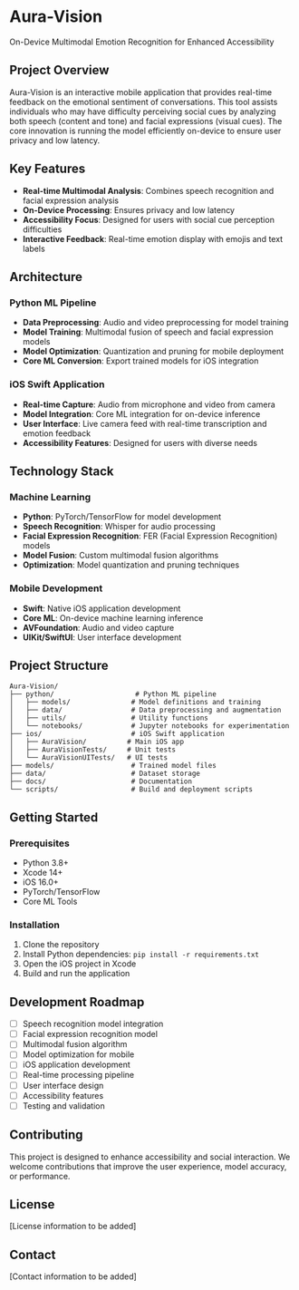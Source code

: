 # Aura-Vision
On-Device Multimodal Emotion Recognition for Enhanced Accessibility

## Project Overview
Aura-Vision is an interactive mobile application that provides real-time feedback on the emotional sentiment of conversations. This tool assists individuals who may have difficulty perceiving social cues by analyzing both speech (content and tone) and facial expressions (visual cues). The core innovation is running the model efficiently on-device to ensure user privacy and low latency.

## Key Features
- **Real-time Multimodal Analysis**: Combines speech recognition and facial expression analysis
- **On-Device Processing**: Ensures privacy and low latency
- **Accessibility Focus**: Designed for users with social cue perception difficulties
- **Interactive Feedback**: Real-time emotion display with emojis and text labels

## Architecture

### Python ML Pipeline
- **Data Preprocessing**: Audio and video preprocessing for model training
- **Model Training**: Multimodal fusion of speech and facial expression models
- **Model Optimization**: Quantization and pruning for mobile deployment
- **Core ML Conversion**: Export trained models for iOS integration

### iOS Swift Application
- **Real-time Capture**: Audio from microphone and video from camera
- **Model Integration**: Core ML integration for on-device inference
- **User Interface**: Live camera feed with real-time transcription and emotion feedback
- **Accessibility Features**: Designed for users with diverse needs

## Technology Stack

### Machine Learning
- **Python**: PyTorch/TensorFlow for model development
- **Speech Recognition**: Whisper for audio processing
- **Facial Expression Recognition**: FER (Facial Expression Recognition) models
- **Model Fusion**: Custom multimodal fusion algorithms
- **Optimization**: Model quantization and pruning techniques

### Mobile Development
- **Swift**: Native iOS application development
- **Core ML**: On-device machine learning inference
- **AVFoundation**: Audio and video capture
- **UIKit/SwiftUI**: User interface development

## Project Structure
```
Aura-Vision/
├── python/                    # Python ML pipeline
│   ├── models/               # Model definitions and training
│   ├── data/                 # Data preprocessing and augmentation
│   ├── utils/                # Utility functions
│   └── notebooks/            # Jupyter notebooks for experimentation
├── ios/                      # iOS Swift application
│   ├── AuraVision/          # Main iOS app
│   ├── AuraVisionTests/     # Unit tests
│   └── AuraVisionUITests/   # UI tests
├── models/                   # Trained model files
├── data/                     # Dataset storage
├── docs/                     # Documentation
└── scripts/                  # Build and deployment scripts
```

## Getting Started

### Prerequisites
- Python 3.8+
- Xcode 14+
- iOS 16.0+
- PyTorch/TensorFlow
- Core ML Tools

### Installation
1. Clone the repository
2. Install Python dependencies: `pip install -r requirements.txt`
3. Open the iOS project in Xcode
4. Build and run the application

## Development Roadmap
- [ ] Speech recognition model integration
- [ ] Facial expression recognition model
- [ ] Multimodal fusion algorithm
- [ ] Model optimization for mobile
- [ ] iOS application development
- [ ] Real-time processing pipeline
- [ ] User interface design
- [ ] Accessibility features
- [ ] Testing and validation

## Contributing
This project is designed to enhance accessibility and social interaction. We welcome contributions that improve the user experience, model accuracy, or performance.

## License
[License information to be added]

## Contact
[Contact information to be added]
